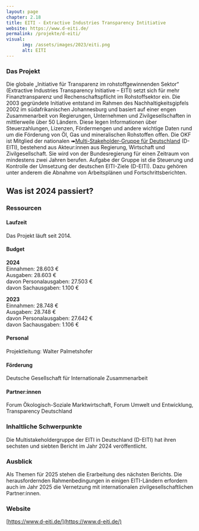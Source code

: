 ```yaml
---
layout: page
chapter: 2.18
title: EITI - Extractive Industries Transparency Intitiative
website: https://www.d-eiti.de/
permalink: /projekte/d-eiti/
visual:
      img: /assets/images/2023/eiti.png
      alt: EITI
---
```


### Das Projekt

Die globale „Initiative für Transparenz im rohstoffgewinnenden Sektor“ (Extractive Industries Transparency Initiative – EITI) setzt sich für mehr Finanztransparenz und Rechenschaftspflicht im Rohstoffsektor ein. Die 2003 gegründete Initiative entstand im Rahmen des Nachhaltigkeitsgipfels 2002 im südafrikanischen Johannesburg und basiert auf einer engen Zusammenarbeit von Regierungen, Unternehmen und Zivilgesellschaften in mittlerweile über 50 Ländern. Diese legen Informationen über Steuerzahlungen, Lizenzen, Fördermengen und andere wichtige Daten rund um die Förderung von Öl, Gas und mineralischen Rohstoffen offen. Die OKF ist Mitglied der nationalen ➠[Multi-Stakeholder-Gruppe für Deutschland](https://d-eiti.de/eiti-in-deutschland-akteure-2/#elementor-action%3Aaction%3Dpopup%3Aopen%26settings%3DeyJpZCI6IjYzMjAiLCJ0b2dnbGUiOnRydWV9) (D-EITI), bestehend aus Akteur:innen aus Regierung, Wirtschaft und Zivilgesellschaft. Sie wird von der Bundesregierung für einen Zeitraum von mindestens zwei Jahren berufen. Aufgabe der Gruppe ist die Steuerung und Kontrolle der Umsetzung der deutschen EITI-Ziele (D-EITI). Dazu gehören unter anderem die Abnahme von Arbeitsplänen und Fortschrittsberichten.


## Was ist 2024 passiert?

### Ressourcen

#### Laufzeit
Das Projekt läuft seit 2014.

#### Budget

**2024**<br>
Einnahmen: 28.603 €<br>
Ausgaben: 28.603 €<br>
davon Personalausgaben: 27.503 €<br>
davon Sachausgaben: 1.100 €

**2023**<br>
Einnahmen: 28.748 €<br>
Ausgaben: 28.748 €<br>
davon Personalausgaben: 27.642 €<br>
davon Sachausgaben: 1.106 €

#### Personal
Projektleitung: Walter Palmetshofer

#### Förderung
Deutsche Gesellschaft für Internationale Zusammenarbeit

#### Partner:innen
Forum Ökologisch-Soziale Marktwirtschaft, Forum Umwelt und Entwicklung, Transparency Deutschland

### Inhaltliche Schwerpunkte

Die Multistakeholdergruppe der EITI in Deutschland (D-EITI) hat ihren sechsten und siebten Bericht im Jahr 2024 veröffentlicht.

### Ausblick

Als Themen für 2025 stehen die Erarbeitung des nächsten Berichts. Die herausfordernden Rahmenbedingungen in einigen EITI-Ländern erfordern auch im Jahr 2025 die Vernetzung mit internationalen zivilgesellschaftlichen Partner:innen.

### Website

[https://www.d-eiti.de/](https://www.d-eiti.de/)
